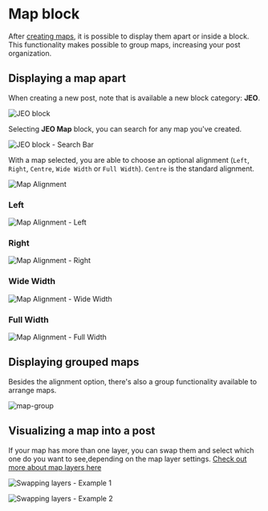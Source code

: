 # Map block

After [creating maps](map-post.md), it is possible to display them apart or inside a block. This functionality makes possible to group maps, increasing your post organization.

## Displaying a map apart

When creating a new post, note that is available a new block category: **JEO**.

![JEO block](img/JEO-block.png)

Selecting **JEO Map** block, you can search for any map you've created.

![JEO block - Search Bar](img/JEO-block-search-bar.png)

With a map selected, you are able to choose an optional alignment (`Left`, `Right`, `Centre`, `Wide Width` or `Full Width`). `Centre` is the standard alignment.

![Map Alignment](img/map-alignment.png)

### Left

![Map Alignment - Left](img/map-alignment-left.png)

### Right

![Map Alignment - Right](img/map-alignment-right.png)

### Wide Width

![Map Alignment - Wide Width](img/map-alignment-wide-width.png)

### Full Width

![Map Alignment - Full Width](img/map-alignment-full-width.png)

## Displaying grouped maps

Besides the alignment option, there's also a group functionality available to arrange maps.

![map-group](img/map-group.png)

## Visualizing a map into a post

If your map has more than one layer, you can swap them and select which one do you want to see,depending on the map layer settings. [Check out more about map layers here](layer-post.md)

![Swapping layers - Example 1](img/swapping-layers-example1.png)

![Swapping layers - Example 2](img/swapping-layers-example2.png)
